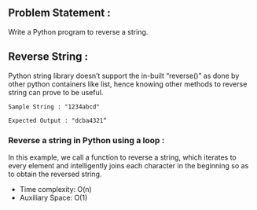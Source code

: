 ## Problem Statement :
Write a Python program to reverse a string.

## Reverse String :
Python string library doesn’t support the in-built “reverse()” as done by other python containers like list, hence knowing other methods to reverse string can prove to be useful.

    Sample String : "1234abcd"

    Expected Output : "dcba4321“

### Reverse a string in Python using a loop :
In this example, we call a function to reverse a string, which iterates to every element and intelligently joins each character in the beginning so as to obtain the reversed string. 

+ Time complexity: O(n) 
+ Auxiliary Space: O(1) 

